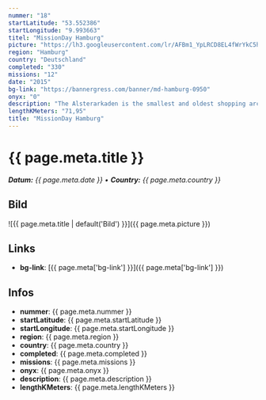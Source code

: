 ```yaml
---
nummer: "18"
startLatitude: "53.552386"
startLongitude: "9.993663"
titel: "MissionDay Hamburg"
picture: "https://lh3.googleusercontent.com/lr/AFBm1_YpLRCD8EL4fWrYkC5hiu3fzrch8aW_bpTAqfSjUm4Y5ENvuboVBnzKYfH4KqweTlmLHBFXsAcyfRjtafVg6Ry82ob-NTRAaW7JzWU8mpeMtwh9ELfLmcicAEfCdrwcW9Bl2zjfbTfZxZyO1XrUIm75QNP4qz5B5z_ku2K64FGz8CxkCaaLf3jckeQMePbiKRTak9kPZmXT1SyBNcAyLOTMjWlBElNgvTWa9iuUJmxA72c0ElI_2PAjOd6_wAYHertzAnlIQLTTorJTWzQ2-jF8TiWlt4lBfLJMFdxKxhuC7EDF_E3Ht5r0bB6QGMpind3S6Nk73VjlhJgi4ohm5MUUifqK-pySRs11Z74squzuoWPR_SDChJKgzNCNuWe7nJhD8OVXBiWQct_WbFDBx2n4ZEIOkM-Gfs4BjAaPmQsAa-z1dlbfXz9RnmdrN65ulGAteCAkD60NA0gCE0sjX6EhzFNo0ZzS4amGVwOw_bHxbs0sgjBDxTxs2FIAoal2f6mVAGRk91OzEMhnMMkDBf0mpU4AAvNCGZeaMBr-jF3uLaDaVhNsg8JN_6MYsHRAPaXQG58iir4MFaSzSaCdjmdcXcALGhYjbbsW8H-LgIdO81HqAcLN5602kKyWkEmT_YdFsz2p3JRSTjrMDWEOqXh41lhppEkceSNkqevmVEM8NUe_x3XchuBkCsCelQXz02TCJGXkcg"
region: "Hamburg"
country: "Deutschland"
completed: "330"
missions: "12"
date: "2015"
bg-link: "https://bannergress.com/banner/md-hamburg-0950"
onyx: "0"
description: "The Alsterarkaden is the smallest and oldest shopping arcade in Hamburg."
lengthKMeters: "71,95"
title: "MissionDay Hamburg"
---
```


# {{ page.meta.title }}
_**Datum:** {{ page.meta.date }} • **Country:** {{ page.meta.country }}_

## Bild
![{{ page.meta.title | default('Bild') }}]({{ page.meta.picture }})

## Links
- **bg-link**: [{{ page.meta['bg-link'] }}]({{ page.meta['bg-link'] }})

## Infos
- **nummer**: {{ page.meta.nummer }}
- **startLatitude**: {{ page.meta.startLatitude }}
- **startLongitude**: {{ page.meta.startLongitude }}
- **region**: {{ page.meta.region }}
- **country**: {{ page.meta.country }}
- **completed**: {{ page.meta.completed }}
- **missions**: {{ page.meta.missions }}
- **onyx**: {{ page.meta.onyx }}
- **description**: {{ page.meta.description }}
- **lengthKMeters**: {{ page.meta.lengthKMeters }}


